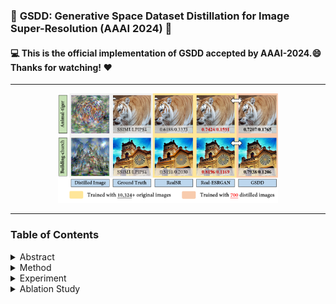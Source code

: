 ### :book: **GSDD: Generative Space Dataset Distillation for Image Super-Resolution (AAAI 2024)** :tada:

#### :computer: This is the official implementation of GSDD accepted by AAAI-2024.:smile: Thanks for watching! :heart:

***

<div align=center>
<img src=https://github.com/eric930711/GSDD/blob/main/Figure/R1.png#pic_center width=70% />
</div>

***

### Table of Contents

<details>
  <summary>Abstract</summary>
  
> **Single image super-resolution (SISR), especially in the real world, usually builds a large amount of LR-HR image pairs to learn representations that contain rich textural and structural information. However, relying on massive data for model training not only reduces training efficiency, but also causes heavy data storage burdens. In this paper, we attempt a pioneering study on dataset distillation (DD) for SISR problems to explore how data could be slimmed and compressed for the
task. Unlike previous coreset selection methods which select a few typical examples directly from the original data, we remove the limitation that the selected data cannot be further edited, and propose to synthesize and optimize samples to preserve more task-useful representations. Concretely, by utilizing pre-trained GANs as a suitable approximation of realistic data distribution, we propose GSDD, which distills data in a latent generative space based on GAN-inversion techniques. By optimizing them to match with the practical data distribution in an informative feature space, the distilled data could then be synthesized. Experimental results demonstrate that when trained with our distilled data, GSDD can achieve comparable performance to the state-of-the-art (SOTA) SISR algorithms, while a nearly ×8 increase in training efficiency and a saving of almost 93.2% data storage space can be realized. Further experiments on challenging real-world data also demonstrate the promising generalization ability of GSDD.**
</details>

<details>
  <summary>Method</summary>
  
  ![GSDD](https://github.com/eric930711/GSDD/blob/main/Figure/Framework.png)

</details>

<details>
  <summary>Experiment</summary>


  **Our experimental datasets include [OST](https://github.com/xinntao/SFTGAN?tab=readme-ov-file#ost-dataset) and [DPED](https://people.ee.ethz.ch/~ihnatova/).**
  
  <details>
    <summary>Quantitative Comparison</summary>
    
  <img src=https://github.com/eric930711/GSDD/blob/main/Figure/R8.png width=80% />
<figure class="half">
  <img src=https://github.com/eric930711/GSDD/blob/main/Figure/R9.png width=40% />
  <img src=https://github.com/eric930711/GSDD/blob/main/Figure/R10.png width=40% />
</figure>
    
  </details>
  <details>
    <summary>Qualitative Presentation</summary>
    
  <img src=https://github.com/eric930711/GSDD/blob/main/Figure/R2.png width=80% />
  <img src=https://github.com/eric930711/GSDD/blob/main/Figure/R3.png width=80% />
    
  </details>
  <details>
    <summary>Distilled Samples</summary>
    
  <img src=https://github.com/eric930711/GSDD/blob/main/Figure/R4.png width=80% />  
  <img src=https://github.com/eric930711/GSDD/blob/main/Figure/R5.png width=80% />
    
  </details>
</details>

<details>
  <summary>Ablation Study</summary>
  
<figure class="half">
  <img src=https://github.com/eric930711/GSDD/blob/main/Figure/R6.png width=40% />
  <img src=https://github.com/eric930711/GSDD/blob/main/Figure/R7.png width=40% />
</figure>

</details>
